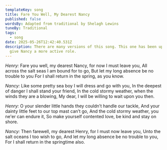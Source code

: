 ```yaml
---
templateKey: song
title: Fare You Well, My Dearest Nancy
published: false
wordsBy: Adapted from traditional by Shelagh Lewins
tuneBy: Traditional
tags:
  - song
date: 2025-05-26T12:42:40.531Z
description: There are many versions of this song. This one has been updated to
  give Nancy a more active role.
---
```

*Henry:*
Fare you well, my dearest Nancy, for now I must leave you,
All across the salt seas I am bound for to go,
But let my long absence be no trouble to you
For I shall return in the spring, as you know.

*Nancy:*
Like some pretty sea boy I will dress and go with you,
In the deepest of danger I shall stand your friend,
In the cold stormy weather, when the winds they are a blowing,
My dear, I will be willing to wait upon you then.

*Henry:*
O your slender little hands they couldn’t handle our tackle,
And your dainty little feet to our top mast can’t go,
And the cold stormy weather, you ne'er can endure it,
So make yourself contented love, be kind and stay on shore.

*Nancy:*
Then farewell, my dearest Henry, for I must now leave you,
Unto the salt oceans I too wish to go,
And let my long absence be no trouble to you,
For I shall return in the springtime also.